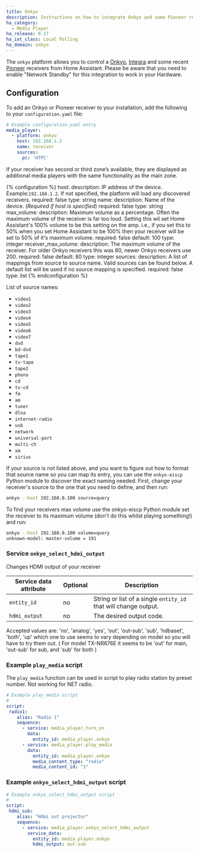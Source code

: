 ```yaml
---
title: Onkyo
description: Instructions on how to integrate Onkyo and some Pioneer receivers into Home Assistant.
ha_category:
  - Media Player
ha_release: 0.17
ha_iot_class: Local Polling
ha_domain: onkyo
---
```


The `onkyo` platform allows you to control a [Onkyo](https://www.onkyo.com/), [Integra](https://www.integrahometheater.com/)
and some recent [Pioneer](https://www.pioneerelectronics.com/) receivers from Home Assistant.
Please be aware that you need to enable "Network Standby" for this integration to work in your Hardware.

## Configuration

To add an Onkyo or Pioneer receiver to your installation, add the following to your `configuration.yaml` file:

```yaml
# Example configuration.yaml entry
media_player:
  - platform: onkyo
    host: 192.168.1.2
    name: receiver
    sources:
      pc: 'HTPC'
```

 If your receiver has second or third zone’s available, they are displayed as additional media players with the same functionality as the main zone.

{% configuration %}
host:
  description: IP address of the device. Example:`192.168.1.2`. If not specified, the platform will load any discovered receivers.
  required: false
  type: string
name:
  description: Name of the device. (*Required if host is specified*)
  required: false
  type: string
max_volume:
  description: Maximum volume as a percentage. Often the maximum volume of the receiver is far too loud. Setting this wil set Home Assistant's 100% volume to be this setting on the amp. i.e., if you set this to 50% when you set Home Assistant to be 100% then your receiver will be set to 50% of it's maximum volume.
  required: false
  default: 100
  type: integer
receiver_max_volume:
  description: The maximum volume of the receiver. For older Onkyo receivers this was 80, newer Onkyo receivers use 200.
  required: false
  default: 80
  type: integer
sources:
  description: A list of mappings from source to source name. Valid sources can be found below. A default list will be used if no source mapping is specified.
  required: false
  type: list
{% endconfiguration %}

List of source names:

- `video1`
- `video2`
- `video3`
- `video4`
- `video5`
- `video6`
- `video7`
- `dvd`
- `bd-dvd`
- `tape1`
- `tv-tape`
- `tape2`
- `phono`
- `cd`
- `tv-cd`
- `fm`
- `am`
- `tuner`
- `dlna`
- `internet-radio`
- `usb`
- `network`
- `universal-port`
- `multi-ch`
- `xm`
- `sirius`

If your source is not listed above, and you want to figure out how to format that source name so you can map its entry, you can use the `onkyo-eiscp` Python module to discover the exact naming needed. First, change your receiver's source to the one that you need to define, and then run:

```bash
onkyo --host 192.168.0.100 source=query
```

To find your receivers max volume use the onkyo-eiscp Python module set the receiver to its maximum volume
(don't do this whilst playing something!) and run:

```bash
onkyo --host 192.168.0.100 volume=query
unknown-model: master-volume = 191
```

### Service `onkyo_select_hdmi_output`

Changes HDMI output of your receiver

| Service data attribute | Optional | Description |
| ---------------------- | -------- | ----------- |
| `entity_id` | no | String or list of a single `entity_id` that will change output.
| `hdmi_output` | no | The desired output code.

Accepted values are:
'no', 'analog', 'yes', 'out', 'out-sub', 'sub', 'hdbaset', 'both', 'up'
which one to use seems to vary depending on model so you will have to try them out.
( For model TX-NR676E it seems to be 'out' for main, 'out-sub' for sub, and 'sub' for both )

### Example `play_media` script

The `play_media` function can be used in script to play radio station by preset number.
Not working for NET radio.

```yaml
# Example play_media script
#
script:
 radio1:
    alias: "Radio 1"
    sequence:
      - service: media_player.turn_on
        data:
          entity_id: media_player.onkyo
      - service: media_player.play_media
        data:
          entity_id: media_player.onkyo
          media_content_type: "radio"
          media_content_id: "1"
```

### Example `onkyo_select_hdmi_output` script

```yaml
# Example onkyo_select_hdmi_output script
#
script:
 hdmi_sub:
    alias: "Hdmi out projector"
    sequence:
      - service: media_player.onkyo_select_hdmi_output
        service_data:
          entity_id: media_player.onkyo
          hdmi_output: out-sub
```
